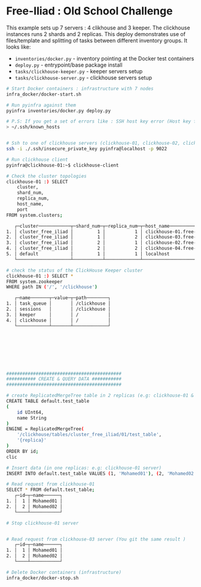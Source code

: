 # Free-Iliad : Old School Challenge

This example sets up 7 servers : 4 clikhouse and 3 keeper. The clickhouse instances runs 2 shards and 2 replicas. This deploy demonstrates use of files/template and splitting of tasks between different inventory groups. It looks like:

+ `inventories/docker.py` - inventory pointing at the Docker test containers
+ `deploy.py` - entrypoint/base package install
+ `tasks/clickhouse-keeper.py` - keeper servers setup
+ `tasks/clickhouse-server.py` - clickhouse servers setup

```sh
# Start Docker containers : infrastructure with 7 nodes
infra_docker/docker-start.sh

# Run pyinfra against them 
pyinfra inventories/docker.py deploy.py

# P.S: If you get a set of errors like : SSH host key error (Host key for localhost does not match.) :
> ~/.ssh/known_hosts


# Ssh to one of clickhouse servers (clickhouse-01, clickhouse-02, clickhouse-03 or clickhouse-04)
ssh -i ./.ssh/insecure_private_key pyinfra@localhost -p 9022 

# Run clickhouse client 
pyinfra@clickhouse-01:~$ clickhouse-client

# Check the cluster topologies
clickhouse-01 :) SELECT 
    cluster,
    shard_num,
    replica_num,
    host_name,
    port
FROM system.clusters;

   ┌─cluster────────────┬─shard_num─┬─replica_num─┬─host_name────────────────────┬─port─┐
1. │ cluster_free_iliad │         1 │           1 │ clickhouse-01.free-iliad.com │ 9000 │
2. │ cluster_free_iliad │         1 │           2 │ clickhouse-03.free-iliad.com │ 9000 │
3. │ cluster_free_iliad │         2 │           1 │ clickhouse-02.free-iliad.com │ 9000 │
4. │ cluster_free_iliad │         2 │           2 │ clickhouse-04.free-iliad.com │ 9000 │
5. │ default            │         1 │           1 │ localhost                    │ 9000 │
   └────────────────────┴───────────┴─────────────┴──────────────────────────────┴──────┘

# check the status of the ClickHouse Keeper cluster
clickhouse-01 :) SELECT *
FROM system.zookeeper
WHERE path IN ('/', '/clickhouse')

   ┌─name───────┬─value─┬─path────────┐
1. │ task_queue │       │ /clickhouse │
2. │ sessions   │       │ /clickhouse │
3. │ keeper     │       │ /           │
4. │ clickhouse │       │ /           │
   └────────────┴───────┴─────────────┘








###########################################
########### CREATE & QUERY DATA ########### 
###########################################

# create ReplicatedMergeTree table in 2 replicas (e.g: clickhouse-01 & clickhouse-03 OR clickhouse-02 & clickhouse-04 )
CREATE TABLE default.test_table
(
    id UInt64,
    name String
)
ENGINE = ReplicatedMergeTree(
    '/clickhouse/tables/cluster_free_iliad/01/test_table',  
    '{replica}' 
)
ORDER BY id; 
clic

# Insert data (in one replicas: e.g: clickhouse-01 server)
INSERT INTO default.test_table VALUES (1, 'Mohamed01'), (2, 'Mohamed02');

# Read request from clickhouse-01
SELECT * FROM default.test_table;
   ┌─id─┬─name──────┐
1. │  1 │ Mohamed01 │
2. │  2 │ Mohamed02 │
   └────┴───────────┘

# Stop clickhouse-01 server


# Read request from clickhouse-03 server (You git the same result )
   ┌─id─┬─name──────┐
1. │  1 │ Mohamed01 │
2. │  2 │ Mohamed02 │
   └────┴───────────┘

# Delete Docker containers (infrastructure)
infra_docker/docker-stop.sh
```
